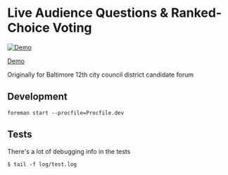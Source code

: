 # Live Audience Questions & Ranked-Choice Voting

[![Demo](https://img.youtube.com/vi/CfnVlg9uNrQ/0.jpg)](https://www.youtube.com/watch?v=CfnVlg9uNrQ)

[Demo](https://www.youtube.com/watch?v=CfnVlg9uNrQ)

Originally for Baltimore 12th city council district candidate forum

## Development

```
foreman start --procfile=Procfile.dev
```

## Tests

There's a lot of debugging info in the tests
```
$ tail -f log/test.log
```
